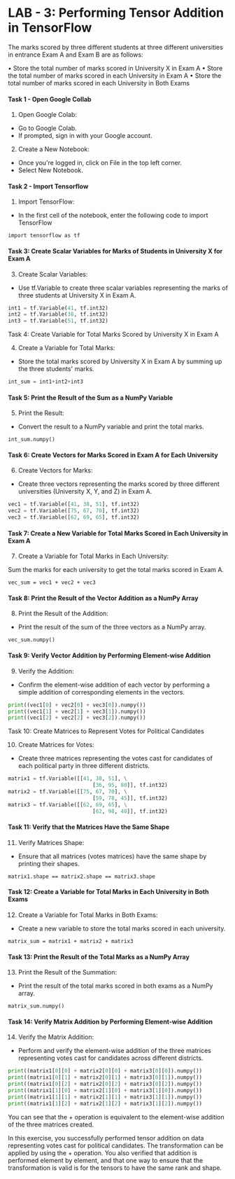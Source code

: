 # LAB - 3: Performing Tensor Addition in TensorFlow

The marks scored by three different students at three different universities in entrance Exam A and Exam B are as follows:



•	Store the total number of marks scored in University X in Exam A
•	Store the total number of marks scored in each University in Exam A
•	Store the total number of marks scored in each University in Both Exams

#### Task 1 - Open Google Collab

1. Open Google Colab:

- Go to Google Colab.
- If prompted, sign in with your Google account.

2. Create a New Notebook:
- Once you're logged in, click on File in the top left corner.
- Select New Notebook.

#### Task 2 - Import Tensorflow

1. Import TensorFlow:
- In the first cell of the notebook, enter the following code to import TensorFlow

`import tensorflow as tf`

#### Task 3: Create Scalar Variables for Marks of Students in University X for Exam A

3. Create Scalar Variables:

- Use tf.Variable to create three scalar variables representing the marks of three students at University X in Exam A.

```python
int1 = tf.Variable(41, tf.int32)
int2 = tf.Variable(38, tf.int32)
int3 = tf.Variable(51, tf.int32)

```

Task 4: Create Variable for Total Marks Scored by University X in Exam A

4. Create a Variable for Total Marks:

- Store the total marks scored by University X in Exam A by summing up the three students' marks.

```python
int_sum = int1+int2+int3
```

#### Task 5: Print the Result of the Sum as a NumPy Variable

5. Print the Result:

- Convert the result to a NumPy variable and print the total marks.

`int_sum.numpy()
`
#### Task 6: Create Vectors for Marks Scored in Exam A for Each University

6. Create Vectors for Marks:

- Create three vectors representing the marks scored by three different universities (University X, Y, and Z) in Exam A.

```python
vec1 = tf.Variable([41, 38, 51], tf.int32)
vec2 = tf.Variable([75, 67, 70], tf.int32)
vec3 = tf.Variable([62, 69, 65], tf.int32)
```

#### Task 7: Create a New Variable for Total Marks Scored in Each University in Exam A

7. Create a Variable for Total Marks in Each University:

Sum the marks for each university to get the total marks scored in Exam A.

`vec_sum = vec1 + vec2 + vec3`

#### Task 8: Print the Result of the Vector Addition as a NumPy Array

8. Print the Result of the Addition:

- Print the result of the sum of the three vectors as a NumPy array.

`vec_sum.numpy()`

#### Task 9: Verify Vector Addition by Performing Element-wise Addition
9. Verify the Addition:

- Confirm the element-wise addition of each vector by performing a simple addition of corresponding elements in the vectors.

```python
print((vec1[0] + vec2[0] + vec3[0]).numpy())
print((vec1[1] + vec2[1] + vec3[1]).numpy())
print((vec1[2] + vec2[2] + vec3[2]).numpy())
```

Task 10: Create Matrices to Represent Votes for Political Candidates

10. Create Matrices for Votes:
- Create three matrices representing the votes cast for candidates of each political party in three different districts.

```python
matrix1 = tf.Variable([[41, 38, 51], \
                           [36, 95, 80]], tf.int32)
matrix2 = tf.Variable([[75, 67, 70], \
                           [59, 78, 45]], tf.int32)
matrix3 = tf.Variable([[62, 69, 65], \
                           [62, 98, 48]], tf.int32)

```

#### Task 11: Verify that the Matrices Have the Same Shape

11. Verify Matrices Shape:

- Ensure that all matrices (votes matrices) have the same shape by printing their shapes.

`matrix1.shape == matrix2.shape == matrix3.shape
`

#### Task 12: Create a Variable for Total Marks in Each University in Both Exams

12. Create a Variable for Total Marks in Both Exams:

- Create a new variable to store the total marks scored in each university.

`matrix_sum = matrix1 + matrix2 + matrix3
`

#### Task 13: Print the Result of the Total Marks as a NumPy Array

13. Print the Result of the Summation:

- Print the result of the total marks scored in both exams as a NumPy array.

`matrix_sum.numpy()`

#### Task 14: Verify Matrix Addition by Performing Element-wise Addition

14. Verify the Matrix Addition:

- Perform and verify the element-wise addition of the three matrices representing votes cast for candidates across different districts.

```python
print((matrix1[0][0] + matrix2[0][0] + matrix3[0][0]).numpy())
print((matrix1[0][1] + matrix2[0][1] + matrix3[0][1]).numpy())
print((matrix1[0][2] + matrix2[0][2] + matrix3[0][2]).numpy())
print((matrix1[1][0] + matrix2[1][0] + matrix3[1][0]).numpy())
print((matrix1[1][1] + matrix2[1][1] + matrix3[1][1]).numpy())
print((matrix1[1][2] + matrix2[1][2] + matrix3[1][2]).numpy())
```

You can see that the + operation is equivalent to the element-wise addition of the three matrices created.

In this exercise, you successfully performed tensor addition on data representing votes cast for political candidates. The transformation can be applied by using the + operation. You also verified that addition is performed element by element, and that one way to ensure that the transformation is valid is for the tensors to have the same rank and shape.
